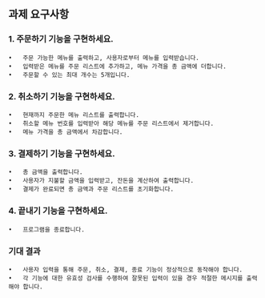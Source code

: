 ## 과제 요구사항

### 1. 주문하기 기능을 구현하세요.

	•	주문 가능한 메뉴를 출력하고, 사용자로부터 메뉴를 입력받습니다.
	•	입력받은 메뉴를 주문 리스트에 추가하고, 메뉴 가격을 총 금액에 더합니다.
	•	주문할 수 있는 최대 개수는 5개입니다.

### 2. 취소하기 기능을 구현하세요.

	•	현재까지 주문한 메뉴 리스트를 출력합니다.
	•	취소할 메뉴 번호를 입력받아 해당 메뉴를 주문 리스트에서 제거합니다.
	•	메뉴 가격을 총 금액에서 차감합니다.

### 3. 결제하기 기능을 구현하세요.

	•	총 금액을 출력합니다.
	•	사용자가 지불할 금액을 입력받고, 잔돈을 계산하여 출력합니다.
	•	결제가 완료되면 총 금액과 주문 리스트를 초기화합니다.

### 4. 끝내기 기능을 구현하세요.

	•	프로그램을 종료합니다.

### 기대 결과

	•	사용자 입력을 통해 주문, 취소, 결제, 종료 기능이 정상적으로 동작해야 합니다.
	•	각 기능에 대한 유효성 검사를 수행하여 잘못된 입력이 있을 경우 적절한 메시지를 출력해야 합니다.
